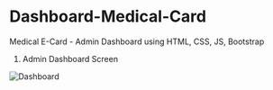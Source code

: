 # Dashboard-Medical-Card
Medical E-Card - Admin Dashboard using HTML, CSS, JS, Bootstrap




1. Admin Dashboard Screen

![Dashboard](https://user-images.githubusercontent.com/35653819/227113181-69d06a2c-af2b-41a7-b30b-c822d5df631f.png)
